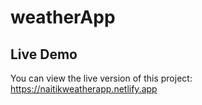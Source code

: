 # weatherApp
## Live Demo
You can view the live version of this project: https://naitikweatherapp.netlify.app
